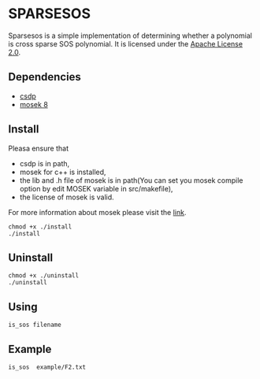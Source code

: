 SPARSESOS
================
Sparsesos is a simple implementation of determining whether a polynomial is cross sparse SOS polynomial.  It is licensed under the [Apache License 2.0](https://gitlab.com/haokunli/sparsesos/blob/master/LICENSE).

Dependencies
----------------
* [csdp](https://projects.coin-or.org/Csdp)
* [mosek 8](https://www.mosek.com/)

Install
---------------
Pleasa ensure that
*  csdp is in path, 
*  mosek for c++ is installed,
*  the lib and .h file of mosek is in path(You can set you mosek compile option by edit MOSEK  variable in src/makefile),
*  the license of mosek is valid.

For more information about mosek please visit the [link](https://www.mosek.com/documentation/).
```
chmod +x ./install
./install
```

Uninstall
---------------
```
chmod +x ./uninstall
./uninstall
```

Using
---------------
```
is_sos filename
```
Example
--------------
```
is_sos  example/F2.txt 
```

